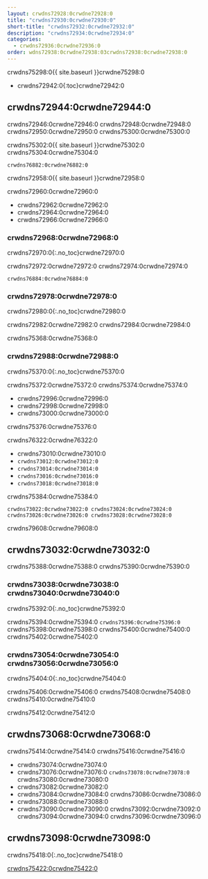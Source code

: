```yaml
---
layout: crwdns72928:0crwdne72928:0
title: "crwdns72930:0crwdne72930:0"
short-title: "crwdns72932:0crwdne72932:0"
description: "crwdns72934:0crwdne72934:0"
categories:
  - crwdns72936:0crwdne72936:0
order: wdns72938:0crwdne72938:03crwdns72938:0crwdne72938:0
---
```

crwdns75298:0{{ site.baseurl }}crwdne75298:0

* crwdns72942:0{:toc}crwdne72942:0

## crwdns72944:0crwdne72944:0

crwdns72946:0crwdne72946:0 crwdns72948:0crwdne72948:0 crwdns72950:0crwdne72950:0 crwdns75300:0crwdne75300:0

crwdns75302:0{{ site.baseurl }}crwdne75302:0 crwdns75304:0crwdne75304:0

    crwdns76882:0crwdne76882:0
    

crwdns72958:0{{ site.baseurl }}crwdne72958:0

crwdns72960:0crwdne72960:0

* crwdns72962:0crwdne72962:0
* crwdns72964:0crwdne72964:0
* crwdns72966:0crwdne72966:0 

### crwdns72968:0crwdne72968:0

crwdns72970:0{:.no_toc}crwdne72970:0

crwdns72972:0crwdne72972:0 crwdns72974:0crwdne72974:0

    crwdns76884:0crwdne76884:0
    

### crwdns72978:0crwdne72978:0

crwdns72980:0{:.no_toc}crwdne72980:0

crwdns72982:0crwdne72982:0 crwdns72984:0crwdne72984:0

crwdns75368:0crwdne75368:0

### crwdns72988:0crwdne72988:0

crwdns75370:0{:.no_toc}crwdne75370:0

crwdns75372:0crwdne75372:0 crwdns75374:0crwdne75374:0

* crwdns72996:0crwdne72996:0
* crwdns72998:0crwdne72998:0
* crwdns73000:0crwdne73000:0

crwdns75376:0crwdne75376:0

crwdns76322:0crwdne76322:0

* crwdns73010:0crwdne73010:0
* `crwdns73012:0crwdne73012:0`
* `crwdns73014:0crwdne73014:0`
* `crwdns73016:0crwdne73016:0`
* `crwdns73018:0crwdne73018:0`

crwdns75384:0crwdne75384:0

    crwdns73022:0crwdne73022:0 crwdns73024:0crwdne73024:0 crwdns73026:0crwdne73026:0 crwdns73028:0crwdne73028:0
    
    

crwdns79608:0crwdne79608:0

## crwdns73032:0crwdne73032:0

crwdns75388:0crwdne75388:0 crwdns75390:0crwdne75390:0

### crwdns73038:0crwdne73038:0 crwdns73040:0crwdne73040:0

crwdns75392:0{:.no_toc}crwdne75392:0

crwdns75394:0crwdne75394:0 ```crwdns75396:0crwdne75396:0``` crwdns75398:0crwdne75398:0 crwdns75400:0crwdne75400:0 crwdns75402:0crwdne75402:0

### crwdns73054:0crwdne73054:0 crwdns73056:0crwdne73056:0

crwdns75404:0{:.no_toc}crwdne75404:0

crwdns75406:0crwdne75406:0 crwdns75408:0crwdne75408:0 crwdns75410:0crwdne75410:0

<aside class="notice">
crwdns75412:0crwdne75412:0 
</aside>

## crwdns73068:0crwdne73068:0

crwdns75414:0crwdne75414:0 crwdns75416:0crwdne75416:0

* crwdns73074:0crwdne73074:0
* crwdns73076:0crwdne73076:0 ```crwdns73078:0crwdne73078:0``` crwdns73080:0crwdne73080:0
* crwdns73082:0crwdne73082:0
* crwdns73084:0crwdne73084:0 crwdns73086:0crwdne73086:0
* crwdns73088:0crwdne73088:0
* crwdns73090:0crwdne73090:0 crwdns73092:0crwdne73092:0 crwdns73094:0crwdne73094:0 crwdns73096:0crwdne73096:0

## crwdns73098:0crwdne73098:0

crwdns75418:0{:.no_toc}crwdne75418:0

[crwdns75422:0crwdne75422:0](crwdns75420:0{{site.baseurl}}crwdne75420:0)